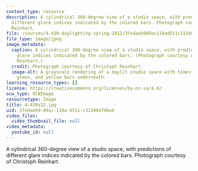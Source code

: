 ```yaml
---
content_type: resource
description: A cylindrical 360-degree view of a studio space, with predictions of
  different glare indices indicated by the colored bars. Photograph courtesy of Christoph
  Reinhart.
file: /courses/4-430-daylighting-spring-2012/3fedaeb909ac118ad511c31346d7d6e4_4-430s12.jpg
file_type: image/jpeg
image_metadata:
  caption: A cylindrical 360-degree view of a studio space, with predictions of different
    glare indices indicated by the colored bars. (Photograph courtesy of Christoph
    Reinhart.)
  credit: Photograph courtesy of Christoph Reinhart.
  image-alt: A grayscale rendering of a daylit studio space with timestamp and red,
    green, and yellow bars underneath.
learning_resource_types: []
license: https://creativecommons.org/licenses/by-nc-sa/4.0/
ocw_type: OCWImage
resourcetype: Image
title: 4-430s12.jpg
uid: 3fedaeb9-09ac-118a-d511-c31346d7d6e4
video_files:
  video_thumbnail_file: null
video_metadata:
  youtube_id: null
---
```

A cylindrical 360-degree view of a studio space, with predictions of different glare indices indicated by the colored bars. Photograph courtesy of Christoph Reinhart.